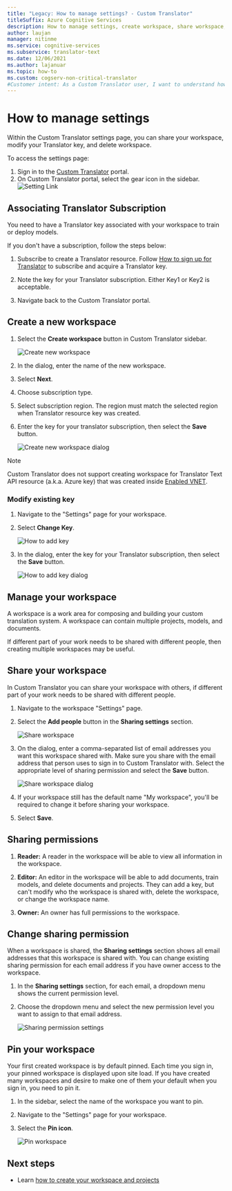 ```yaml
---
title: "Legacy: How to manage settings? - Custom Translator"
titleSuffix: Azure Cognitive Services
description: How to manage settings, create workspace, share workspace, and manage key in Custom Translator.
author: laujan
manager: nitinme
ms.service: cognitive-services
ms.subservice: translator-text
ms.date: 12/06/2021
ms.author: lajanuar
ms.topic: how-to
ms.custom: cogserv-non-critical-translator
#Customer intent: As a Custom Translator user, I want to understand how to manage settings, so that I can create workspace, share workspace, and manage key in Custom Translator.
---
```


# How to manage settings

Within the Custom Translator settings page, you can share your workspace, modify your Translator key, and delete workspace.

To access the settings page:

1. Sign in to the [Custom Translator](https://portal.customtranslator.azure.ai/) portal.
2. On Custom Translator portal, select the gear icon in the sidebar.
    ![Setting Link](media/how-to/how-to-settings.png)

## Associating Translator Subscription

You need to have a Translator key associated with your workspace to train or deploy models.

If you don't have a subscription, follow the steps below:

1. Subscribe to create a Translator resource. Follow [How to sign up for Translator](../how-to-create-translator-resource.md) to subscribe and acquire a Translator key.
2. Note the key for your Translator subscription. Either Key1 or Key2 is acceptable.

3. Navigate back to the Custom Translator portal.

## Create a new workspace

1. Select the **Create workspace** button in Custom Translator sidebar.

    ![Create new workspace](media/how-to/create-new-workspace.png)

2. In the dialog, enter the name of the new workspace.
3. Select **Next**.
4. Choose subscription type.
5. Select subscription region. The region must match the selected region when Translator resource key was created.
6. Enter the key for your translator subscription, then select the **Save** button.

    ![Create new workspace dialog](media/how-to/create-new-workspace-dialog.png)

>[!Note]
>Custom Translator does not support creating workspace for Translator Text API resource (a.k.a. Azure key) that was created inside [Enabled VNET](../../../api-management/api-management-using-with-vnet.md).

### Modify existing key

1. Navigate to the "Settings" page for your workspace.
2. Select **Change Key**.

    ![How to add key](media/how-to/how-to-add-subscription-key.png)

3. In the dialog, enter the key for your Translator subscription, then select the **Save** button.

    ![How to add key dialog](media/how-to/how-to-add-subscription-key-dialog.png)

## Manage your workspace

A workspace is a work area for composing and building your custom translation system. A workspace can contain multiple projects, models, and documents.

If different part of your work needs to be shared with different people, then creating multiple workspaces may be useful.

## Share your workspace

In Custom Translator you can share your workspace with others, if different part of your work needs to be shared with different people.

1. Navigate to the workspace "Settings" page.
2. Select the **Add people** button in the **Sharing settings** section.

    ![Share workspace](media/how-to/share-workspace.png)

3. On the dialog, enter a comma-separated list of email addresses you want this workspace shared with. Make sure you share with the email address that person uses to sign in to Custom Translator with. Select the appropriate level of sharing permission and select the **Save** button.

    ![Share workspace dialog](media/how-to/share-workspace-dialog.png)

4. If your workspace still has the default name "My workspace", you'll be required to change it before sharing your workspace.
5. Select **Save**.

## Sharing permissions

1. **Reader:** A reader in the workspace will be able to view all information in the workspace.

2. **Editor:** An editor in the workspace will be able to add documents, train models, and delete documents and projects. They can add a key, but can't modify who the workspace is shared with, delete the workspace, or change the workspace name.

3. **Owner:** An owner has full permissions to the workspace.

## Change sharing permission

When a workspace is shared, the **Sharing settings** section shows all email addresses that this workspace is shared with. You can change existing sharing permission for each email address if you have owner access to the workspace.

1. In the **Sharing settings** section, for each email, a dropdown menu shows the current permission level.

2. Choose the dropdown menu and select the new permission level you want to assign to that email address.

    ![Sharing permission settings](media/how-to/sharing-permission-settings.png)

## Pin your workspace

Your first created workspace is by default pinned. Each time you sign in, your pinned workspace is displayed upon site load. If you have created many workspaces and desire to make one of them your default when you sign in, you need to pin it.

1. In the sidebar, select the name of the workspace you want to pin.
2. Navigate to the "Settings" page for your workspace.
3. Select the **Pin icon**.

    ![Pin workspace](media/how-to/how-to-pin-workspace.png)

## Next steps

- Learn [how to create your workspace and projects](workspace-and-project.md)